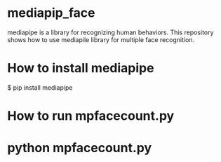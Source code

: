 # mediapip_face

mediapipe is a library for recognizing human behaviors. 
This repository shows how to use mediapile library for multiple face recognition.

# How to install mediapipe

$ pip install mediapipe

# How to run mpfacecount.py

# python mpfacecount.py

